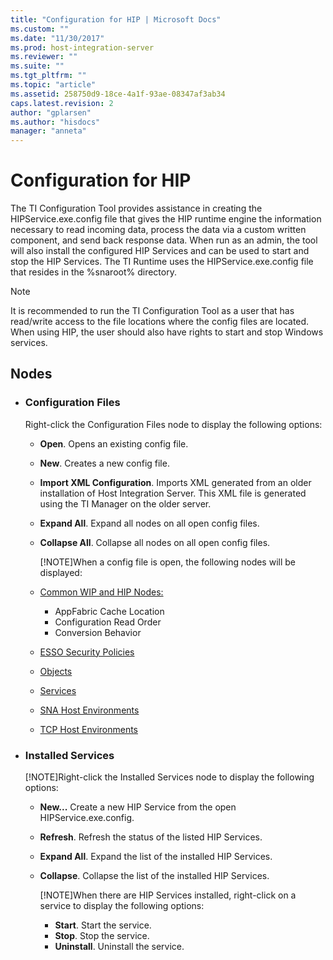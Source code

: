 ```yaml
---
title: "Configuration for HIP | Microsoft Docs"
ms.custom: ""
ms.date: "11/30/2017"
ms.prod: host-integration-server
ms.reviewer: ""
ms.suite: ""
ms.tgt_pltfrm: ""
ms.topic: "article"
ms.assetid: 258750d9-18ce-4a1f-93ae-08347af3ab34
caps.latest.revision: 2
author: "gplarsen"
ms.author: "hisdocs"
manager: "anneta"
---
```

# Configuration for HIP
The TI Configuration Tool provides assistance in creating the HIPService.exe.config file that gives the HIP runtime engine the information necessary to read incoming data, process the data via a custom written component, and send back response data.  When run as an admin, the tool will also install the configured HIP Services and can be used to start and stop the HIP Services.  The TI Runtime uses the HIPService.exe.config file that resides in the %snaroot% directory.

> [!NOTE]
> It is recommended to run the TI Configuration Tool as a user that has read/write access to the file locations where the config files are located. When using HIP, the user should also have rights to start and stop Windows services.
 
## Nodes
* ### **Configuration Files**

    Right-click the Configuration Files node to display the following options:
  - **Open**. Opens an existing config file.
    
  - **New**. Creates a new config file.
    
  - **Import XML Configuration**. Imports XML generated from an older installation of Host Integration Server. This XML file is generated using the TI Manager on the older server.
    
  - **Expand All**. Expand all nodes on all open config files.
    
  - **Collapse All**. Collapse all nodes on all open config files.
    
    [!NOTE]When a config file is open, the following nodes will be displayed:
  - [Common WIP and HIP Nodes:](../core/common-wip-and-hip-nodes.md)
      - AppFabric Cache Location
      - Configuration Read Order
      - Conversion Behavior
  - [ESSO Security Policies](../core/esso-security-policies.md)
  - [Objects](../core/objects.md)
  - [Services](../core/services2.md)
  - [SNA Host Environments](../core/sna-host-environments.md)
  - [TCP Host Environments](../core/tcp-host-environments.md)
        
* ### **Installed Services**
    [!NOTE]Right-click the Installed Services node to display the following options:
  - **New...** Create a new HIP Service from the open HIPService.exe.config.
    
  - **Refresh**. Refresh the status of the listed HIP Services.
    
  - **Expand All**. Expand the list of the installed HIP Services.
    
  - **Collapse**. Collapse the list of the installed HIP Services.
   
    [!NOTE]When there are HIP Services installed, right-click on a service to display the following options:
    - **Start**. Start the service.
    - **Stop**.  Stop the service.
    - **Uninstall**. Uninstall the service.
    